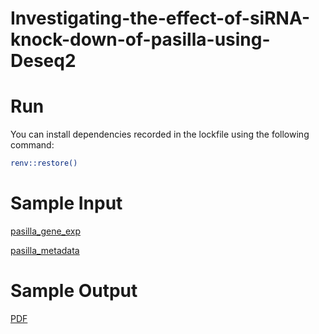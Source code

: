 # Investigating-the-effect-of-siRNA-knock-down-of-pasilla-using-Deseq2

# Run
You can install dependencies recorded in the lockfile using the following command:
```bash
renv::restore()
```
# Sample Input
[pasilla_gene_exp](https://github.com/lamamedhat/Investigating-the-effect-of-siRNA-knock-down-of-pasilla-using-Deseq2/blob/main/pasilla_gene_exp.csv)

[pasilla_metadata](https://github.com/lamamedhat/Investigating-the-effect-of-siRNA-knock-down-of-pasilla-using-Deseq2/blob/main/pasilla_meta.data.csv)

# Sample Output
[PDF](https://github.com/lamamedhat/Investigating-the-effect-of-siRNA-knock-down-of-pasilla-using-Deseq2/blob/main/Differential_Expression.pdf)

